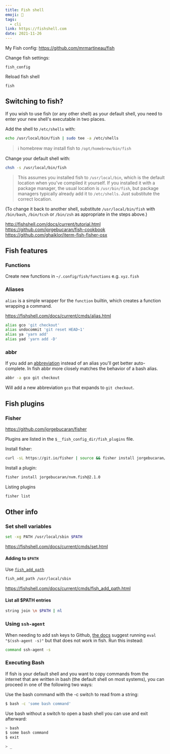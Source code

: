 ```yaml
---
title: Fish shell
emoji: 🐠
tags:
  - cli
link: https://fishshell.com
date: 2021-11-26
---
```


My Fish config: https://github.com/mrmartineau/fish

Change fish settings:

```shell
fish_config
```

Reload fish shell

```shell
fish
```

## Switching to fish?

If you wish to use fish (or any other shell) as your default shell, you need to enter your new shell's executable in two places.

Add the shell to `/etc/shells` with:

```sh
echo /usr/local/bin/fish | sudo tee -a /etc/shells
```

> ℹ️ homebrew may install fish to `/opt/homebrew/bin/fish`

Change your default shell with:

```sh
chsh -s /usr/local/bin/fish
```

> This assumes you installed fish to `/usr/local/bin`, which is the default location when you've compiled it yourself. If you installed it with a package manager, the usual location is `/usr/bin/fish`, but package managers typically already add it to `/etc/shells`. Just substitute the correct location.

(To change it back to another shell, substitute `/usr/local/bin/fish` with `/bin/bash`, `/bin/tcsh` or `/bin/zsh` as appropriate in the steps above.)

http://fishshell.com/docs/current/tutorial.html
https://github.com/jorgebucaran/fish-cookbook
https://github.com/ghaiklor/iterm-fish-fisher-osx

## Fish features

### Functions

Create new functions in `~/.config/fish/functions` e.g. `xyz.fish`

### Aliases

`alias` is a simple wrapper for the `function` builtin, which creates a function wrapping a command.

https://fishshell.com/docs/current/cmds/alias.html

```sh
alias gco 'git checkout'
alias undocommit 'git reset HEAD~1'
alias ya 'yarn add'
alias yad 'yarn add -D'
```

### abbr

If you add an [abbreviation](https://fishshell.com/docs/current/cmds/abbr.html) instead of an alias you'll get better auto-complete. In fish abbr more closely matches the behavior of a bash alias.

```sh
abbr -a gco git checkout
```

Will add a new abbreviation `gco` that expands to `git checkout`.

## Fish plugins

### Fisher

https://github.com/jorgebucaran/fisher

Plugins are listed in the `$__fish_config_dir/fish_plugins` file.

Install fisher:

```sh
curl -sL https://git.io/fisher | source && fisher install jorgebucaran/fisher
```

Install a plugin:

```sh
fisher install jorgebucaran/nvm.fish@2.1.0
```

Listing plugins

```sh
fisher list
```

## Other info

### Set shell variables

```sh
set -xg PATH /usr/local/sbin $PATH
```

https://fishshell.com/docs/current/cmds/set.html

#### Adding to `$PATH`

Use [`fish_add_path`](https://fishshell.com/docs/current/cmds/fish_add_path.html)

```sh
fish_add_path /usr/local/sbin
```

https://fishshell.com/docs/current/cmds/fish_add_path.html

#### List all $PATH entries

```sh
string join \n $PATH | nl
```

### Using `ssh-agent`

When needing to add ssh keys to Github, [the docs](https://docs.github.com/en/authentication/connecting-to-github-with-ssh/generating-a-new-ssh-key-and-adding-it-to-the-ssh-agent#adding-your-ssh-key-to-the-ssh-agent) suggest running `eval "$(ssh-agent -s)"` but that does not work in fish. Run this instead:

```sh
command ssh-agent -s
```

### Executing Bash

If fish is your default shell and you want to copy commands from the internet that are written in bash (the default shell on most systems), you can proceed in one of the following two ways:

Use the bash command with the -c switch to read from a string:

```sh
$ bash -c 'some bash command'
```

Use bash without a switch to open a bash shell you can use and exit afterward:

```sh
> bash
$ some bash command
$ exit

> _
```
